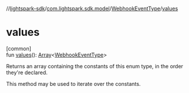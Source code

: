 //[lightspark-sdk](../../../index.md)/[com.lightspark.sdk.model](../index.md)/[WebhookEventType](index.md)/[values](values.md)

# values

[common]\
fun [values](values.md)(): [Array](https://kotlinlang.org/api/latest/jvm/stdlib/kotlin/-array/index.html)&lt;[WebhookEventType](index.md)&gt;

Returns an array containing the constants of this enum type, in the order they're declared.

This method may be used to iterate over the constants.
